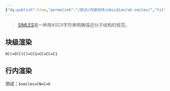 ```yaml
---
{"dg-publish":true,"permalink":"/知识/内容创作/obsidian/ob-smiles/","title":"obsidian-smiles","tags":["内容创作","obsidian","smiles"],"noteIcon":""}
---
```



> [SIMLES](https://zh.wikipedia.org/zh-hans/%E7%AE%80%E5%8C%96%E5%88%86%E5%AD%90%E7%BA%BF%E6%80%A7%E8%BE%93%E5%85%A5%E8%A7%84%E8%8C%83)是一种用ASCII字符串明确描述分子结构的规范。

## 块级渲染
``` smiles
OC(=O)C(C)=CC1=CC=CC=C1
```

## 行内渲染

测试：`$smiles=CN=C=O`
